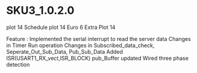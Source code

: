 # SKU3_1.0.2.0


plot 14
Schedule plot 14
Euro 6
Extra Plot 14


Feature :
Implemented the serial interrupt to read the server data
Changes in Timer Run operation
Changes in Subscribed_data_check, Seperate_Out_Sub_Data, Pub_Sub_Data
Added ISR(USART1_RX_vect,ISR_BLOCK)
pub_Buffer updated
Wired three phase detection